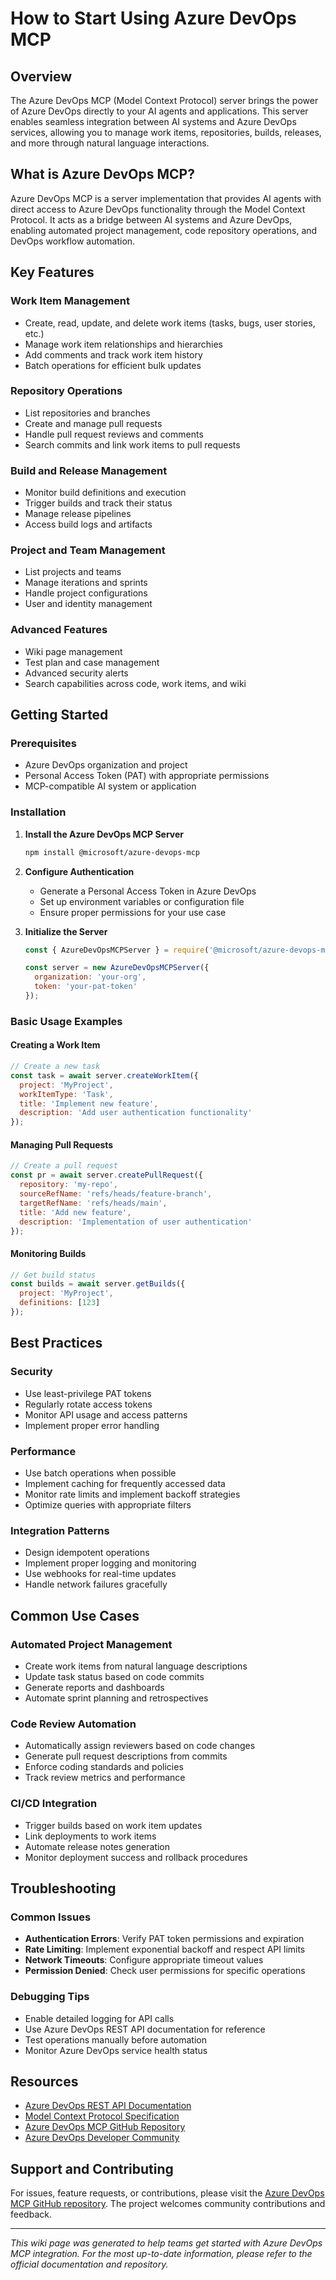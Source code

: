 # How to Start Using Azure DevOps MCP

## Overview

The Azure DevOps MCP (Model Context Protocol) server brings the power of Azure DevOps directly to your AI agents and applications. This server enables seamless integration between AI systems and Azure DevOps services, allowing you to manage work items, repositories, builds, releases, and more through natural language interactions.

## What is Azure DevOps MCP?

Azure DevOps MCP is a server implementation that provides AI agents with direct access to Azure DevOps functionality through the Model Context Protocol. It acts as a bridge between AI systems and Azure DevOps, enabling automated project management, code repository operations, and DevOps workflow automation.

## Key Features

### Work Item Management
- Create, read, update, and delete work items (tasks, bugs, user stories, etc.)
- Manage work item relationships and hierarchies
- Add comments and track work item history
- Batch operations for efficient bulk updates

### Repository Operations
- List repositories and branches
- Create and manage pull requests
- Handle pull request reviews and comments
- Search commits and link work items to pull requests

### Build and Release Management
- Monitor build definitions and execution
- Trigger builds and track their status
- Manage release pipelines
- Access build logs and artifacts

### Project and Team Management
- List projects and teams
- Manage iterations and sprints
- Handle project configurations
- User and identity management

### Advanced Features
- Wiki page management
- Test plan and case management
- Advanced security alerts
- Search capabilities across code, work items, and wiki

## Getting Started

### Prerequisites
- Azure DevOps organization and project
- Personal Access Token (PAT) with appropriate permissions
- MCP-compatible AI system or application

### Installation

1. **Install the Azure DevOps MCP Server**
   ```bash
   npm install @microsoft/azure-devops-mcp
   ```

2. **Configure Authentication**
   - Generate a Personal Access Token in Azure DevOps
   - Set up environment variables or configuration file
   - Ensure proper permissions for your use case

3. **Initialize the Server**
   ```javascript
   const { AzureDevOpsMCPServer } = require('@microsoft/azure-devops-mcp');
   
   const server = new AzureDevOpsMCPServer({
     organization: 'your-org',
     token: 'your-pat-token'
   });
   ```

### Basic Usage Examples

#### Creating a Work Item
```javascript
// Create a new task
const task = await server.createWorkItem({
  project: 'MyProject',
  workItemType: 'Task',
  title: 'Implement new feature',
  description: 'Add user authentication functionality'
});
```

#### Managing Pull Requests
```javascript
// Create a pull request
const pr = await server.createPullRequest({
  repository: 'my-repo',
  sourceRefName: 'refs/heads/feature-branch',
  targetRefName: 'refs/heads/main',
  title: 'Add new feature',
  description: 'Implementation of user authentication'
});
```

#### Monitoring Builds
```javascript
// Get build status
const builds = await server.getBuilds({
  project: 'MyProject',
  definitions: [123]
});
```

## Best Practices

### Security
- Use least-privilege PAT tokens
- Regularly rotate access tokens
- Monitor API usage and access patterns
- Implement proper error handling

### Performance
- Use batch operations when possible
- Implement caching for frequently accessed data
- Monitor rate limits and implement backoff strategies
- Optimize queries with appropriate filters

### Integration Patterns
- Design idempotent operations
- Implement proper logging and monitoring
- Use webhooks for real-time updates
- Handle network failures gracefully

## Common Use Cases

### Automated Project Management
- Create work items from natural language descriptions
- Update task status based on code commits
- Generate reports and dashboards
- Automate sprint planning and retrospectives

### Code Review Automation
- Automatically assign reviewers based on code changes
- Generate pull request descriptions from commits
- Enforce coding standards and policies
- Track review metrics and performance

### CI/CD Integration
- Trigger builds based on work item updates
- Link deployments to work items
- Automate release notes generation
- Monitor deployment success and rollback procedures

## Troubleshooting

### Common Issues
- **Authentication Errors**: Verify PAT token permissions and expiration
- **Rate Limiting**: Implement exponential backoff and respect API limits
- **Network Timeouts**: Configure appropriate timeout values
- **Permission Denied**: Check user permissions for specific operations

### Debugging Tips
- Enable detailed logging for API calls
- Use Azure DevOps REST API documentation for reference
- Test operations manually before automation
- Monitor Azure DevOps service health status

## Resources

- [Azure DevOps REST API Documentation](https://docs.microsoft.com/en-us/rest/api/azure/devops/)
- [Model Context Protocol Specification](https://modelcontextprotocol.io/)
- [Azure DevOps MCP GitHub Repository](https://github.com/microsoft/azure-devops-mcp)
- [Azure DevOps Developer Community](https://developercommunity.visualstudio.com/spaces/21/index.html)

## Support and Contributing

For issues, feature requests, or contributions, please visit the [Azure DevOps MCP GitHub repository](https://github.com/microsoft/azure-devops-mcp). The project welcomes community contributions and feedback.

---

*This wiki page was generated to help teams get started with Azure DevOps MCP integration. For the most up-to-date information, please refer to the official documentation and repository.*